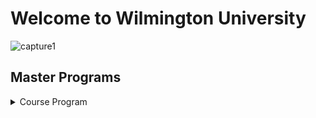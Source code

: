 # Welcome to Wilmington University

![capture1](https://user-images.githubusercontent.com/44885441/48521130-2ff67780-e841-11e8-8efa-807518dbd66f.PNG)

## Master Programs

<details>
<summary> Course Program</summary>
<br>
<pre>

-----------------------
 |  Information Assurance     | Instructor                 | Cost                       | Schedule                 | 
| -------------------------- |:--------------------------:| --------------------------:|--------------------------
| - MAJ 6610                 | Mario Yepes                | $1600                      |Wednesday / Tuesday       |
| - MAJ 7000                 | James Jones                | $1600                      |Tuesday / Thursday        |
| - SEC 6010                 | Ryan Connor                | $1400                      |Friday                    |
| - SEC 6030                 | Jhon Smith                 | $1400                      |Monday                    |
| - SEC 6060                 | Beverly Flowers            | $1400                      |Thursday      
-----------------------------
 
## Project Managment

<details>
<summary> IPM </summary>
<br>

----------------------
 |  Project Managment    | Instructor                 | Cost                       | Schedule                 | 
| -------------------------- |:--------------------------:| --------------------------:|--------------------------
| - IPM 6000                 | Mike Tyson                 | $1600                      |Monday / Tuesday          |
| - IPM 6020                 | Edward Flamingo            | $1600                      |Thursday                  |
| - IPM 6010                 | Lebron Jackson             | $1400                      |Wednesday/ Friday                    |
| - IPM 6030                 | Paul Curry                 | $1400                      |Monday                    |
| - IPM 6050                 | Samantha Keys              | $1400                      |Wednesday /Thursday      
-----------------------------

## Cyber Security
<details>
<summary> Cyber Security </summary>
<br>

----------------------
 |  Cyber Security    | Instructor                 | Cost                       | Schedule                 | 
| -------------------------- |:--------------------------:| --------------------------:|--------------------------
| - CYB 6000                 | Drew Brees                 | $1600                      |Wednesday                 |
| - CYB 6010                 | Dan Mario                  | $1600                      |Tuesday                   |
| - SEC 6010                 | Bret Favre                 | $1400                      |Friday                    |
| - SEC 6030                 | John Elway                 | $1400                      |Monday                    |
| - SEC 6060                 | Steve Young                | $1400                      |Thursday      
-----------------------------
